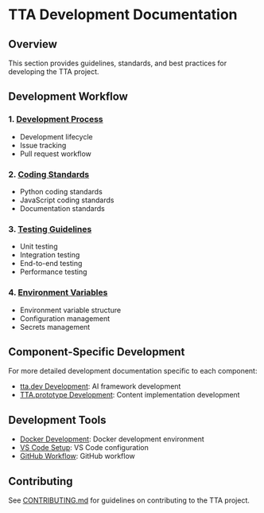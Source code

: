 # TTA Development Documentation

## Overview

This section provides guidelines, standards, and best practices for developing the TTA project.

## Development Workflow

### 1. [Development Process](workflow/process.md)
- Development lifecycle
- Issue tracking
- Pull request workflow

### 2. [Coding Standards](standards/coding-standards.md)
- Python coding standards
- JavaScript coding standards
- Documentation standards

### 3. [Testing Guidelines](testing/testing-guidelines.md)
- Unit testing
- Integration testing
- End-to-end testing
- Performance testing

### 4. [Environment Variables](environment/environment-variables.md)
- Environment variable structure
- Configuration management
- Secrets management

## Component-Specific Development

For more detailed development documentation specific to each component:

- [tta.dev Development](../../tta.dev/Documentation/Development/README.md): AI framework development
- [TTA.prototype Development](../../TTA.prototype/Documentation/development/Development_Guide.md): Content implementation development

## Development Tools

- [Docker Development](../setup/docker/development.md): Docker development environment
- [VS Code Setup](../setup/ide/vscode.md): VS Code configuration
- [GitHub Workflow](workflow/github-workflow.md): GitHub workflow

## Contributing

See [CONTRIBUTING.md](CONTRIBUTING.md) for guidelines on contributing to the TTA project.
